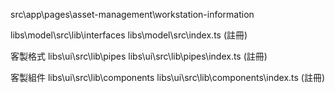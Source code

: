 
src\app\pages\asset-management\workstation-information



libs\model\src\lib\interfaces
libs\model\src\index.ts (註冊)

客製格式
libs\ui\src\lib\pipes
libs\ui\src\lib\pipes\index.ts (註冊)

客製組件
libs\ui\src\lib\components
libs\ui\src\lib\components\index.ts (註冊)



